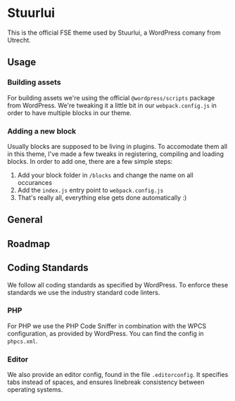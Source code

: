 # Stuurlui

This is the official FSE theme used by Stuurlui, a WordPress comany from Utrecht.

## Usage

### Building assets

For building assets we're using the official `@wordpress/scripts` package from WordPress. We're tweaking it a little bit in our `webpack.config.js` in order to have multiple blocks in our theme.

### Adding a new block

Usually blocks are supposed to be living in plugins. To accomodate them all in this theme, I've made a few tweaks in registering, compiling and loading blocks. In order to add one, there are a few simple steps:

1. Add your block folder in `/blocks` and change the name on all occurances
2. Add the `index.js` entry point to `webpack.config.js`
3. That's really all, everything else gets done automatically :)

## General

## Roadmap

## Coding Standards

We follow all coding standards as specified by WordPress. To enforce these standards we use the industry standard code linters.

### PHP

For PHP we use the PHP Code Sniffer in combination with the WPCS configuration, as provided by WordPress. You can find the config in `phpcs.xml`.

### Editor

We also provide an editor config, found in the file `.editorconfig`. It specifies tabs instead of spaces, and ensures linebreak consistency between operating systems.
